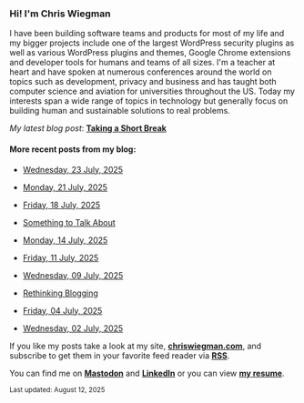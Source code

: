 ### Hi! I'm Chris Wiegman

I have been building software teams and products for most of my life and my bigger projects include one of the largest WordPress security plugins as well as various WordPress plugins and themes, Google Chrome extensions and developer tools for humans and teams of all sizes. I'm a teacher at heart and have spoken at numerous conferences around the world on topics such as development, privacy and business and has taught both computer science and aviation for universities throughout the US. Today my interests span a wide range of topics in technology but generally focus on building human and sustainable solutions to real problems.

_My latest blog post_: **[Taking a Short Break](https://chriswiegman.com/2025/07/taking-a-short-break/)**

#### More recent posts from my blog:



- [Wednesday, 23 July, 2025](https://chriswiegman.com/2025/07/wednesday-23-july-2025/)

- [Monday, 21 July, 2025](https://chriswiegman.com/2025/07/monday-21-july-2025/)

- [Friday, 18 July, 2025](https://chriswiegman.com/2025/07/friday-18-july-2025/)

- [Something to Talk About](https://chriswiegman.com/2025/07/something-to-talk-about/)

- [Monday, 14 July, 2025](https://chriswiegman.com/2025/07/monday-14-july-2025/)

- [Friday, 11 July, 2025](https://chriswiegman.com/2025/07/friday-11-july-2025/)

- [Wednesday, 09 July, 2025](https://chriswiegman.com/2025/07/wednesday-09-july-2025/)

- [Rethinking Blogging](https://chriswiegman.com/2025/07/rethinking-blogging/)

- [Friday, 04 July, 2025](https://chriswiegman.com/2025/07/friday-04-july-2025/)

- [Wednesday, 02 July, 2025](https://chriswiegman.com/2025/07/wednesday-02-july-2025/)

If you like my posts take a look at my site, **[chriswiegman.com](https://chriswiegman.com/)**, and subscribe to get them in your favorite feed reader via **[RSS](https://chriswiegman.com/index.xml)**.

You can find me on **[Mastodon](https://mastodon.chriswiegman.com/@chris)** and **[LinkedIn](https://www.linkedin.com/in/chriswiegman)** or you can view **[my resume](https://cwie.co/resume)**.

<sub>Last updated: August 12, 2025</sub>
